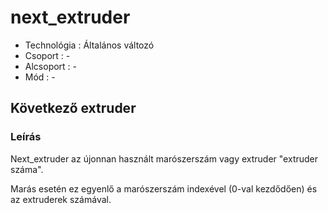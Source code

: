 # next\_extruder

* Technológia : Általános változó
* Csoport : -
* Alcsoport : -
* Mód : - 

## Következő extruder

### Leírás

Next\_extruder az újonnan használt marószerszám vagy extruder "extruder száma".

Marás esetén ez egyenlő a marószerszám indexével \(0-val kezdődően\) és az extruderek számával.

